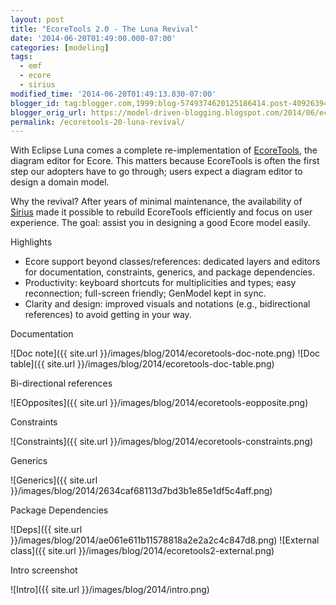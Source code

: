 ```yaml
---
layout: post
title: "EcoreTools 2.0 - The Luna Revival"
date: '2014-06-20T01:49:00.000-07:00'
categories: [modeling]
tags:
  - emf
  - ecore
  - sirius
modified_time: '2014-06-20T01:49:13.830-07:00'
blogger_id: tag:blogger.com,1999:blog-5749374620125186414.post-4092639446544312147
blogger_orig_url: https://model-driven-blogging.blogspot.com/2014/06/ecoretools-20-luna-revival.html
permalink: /ecoretools-20-luna-revival/
---
```


With Eclipse Luna comes a complete re-implementation of [EcoreTools](https://www.eclipse.dev/ecoretools), the diagram editor for Ecore. This matters because EcoreTools is often the first step our adopters have to go through; users expect a diagram editor to design a domain model.

Why the revival? After years of minimal maintenance, the availability of [Sirius](https://www.eclipse.dev/sirius) made it possible to rebuild EcoreTools efficiently and focus on user experience. The goal: assist you in designing a good Ecore model easily.

Highlights

- Ecore support beyond classes/references: dedicated layers and editors for documentation, constraints, generics, and package dependencies.
- Productivity: keyboard shortcuts for multiplicities and types; easy reconnection; full-screen friendly; GenModel kept in sync.
- Clarity and design: improved visuals and notations (e.g., bidirectional references) to avoid getting in your way.

Documentation

![Doc note]({{ site.url }}/images/blog/2014/ecoretools-doc-note.png) ![Doc table]({{ site.url }}/images/blog/2014/ecoretools-doc-table.png)

Bi-directional references

![EOpposites]({{ site.url }}/images/blog/2014/ecoretools-eopposite.png)

Constraints

![Constraints]({{ site.url }}/images/blog/2014/ecoretools-constraints.png)

Generics

![Generics]({{ site.url }}/images/blog/2014/2634caf68113d7bd3b1e85e1df5c4aff.png)

Package Dependencies

![Deps]({{ site.url }}/images/blog/2014/ae061e611b11578818a2e2a2c4c847d8.png) ![External class]({{ site.url }}/images/blog/2014/ecoretools2-external.png)

Intro screenshot

![Intro]({{ site.url }}/images/blog/2014/intro.png)
